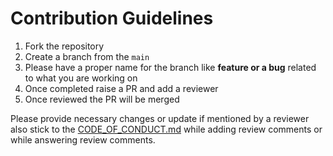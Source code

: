 # Contribution Guidelines

1. Fork the repository
2. Create a branch from the `main`
3. Please have a proper name for the branch like **feature or a bug** related to what you are working on
4. Once completed raise a PR and add a reviewer
5. Once reviewed the PR will be merged

Please provide necessary changes or update if mentioned by a reviewer also stick to the [CODE_OF_CONDUCT.md](https://github.com/pythonhubdev/PyNotion/blob/main/CODE_OF_CONDUCT.md) while adding review comments or while answering review comments.

